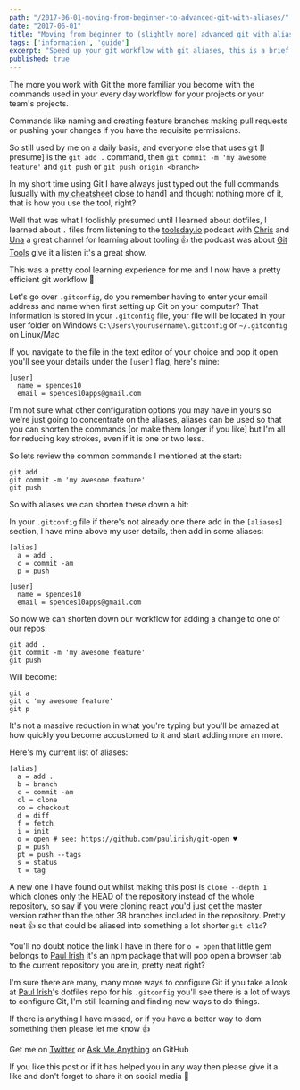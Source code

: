 ```yaml
---
path: "/2017-06-01-moving-from-beginner-to-advanced-git-with-aliases/"
date: "2017-06-01"
title: "Moving from beginner to (slightly more) advanced git with aliases."
tags: ['information', 'guide']
excerpt: "Speed up your git workflow with git aliases, this is a brief introduction on using aliases 👌🚀👍"
published: true
---
```


The more you work with Git the more familiar you become with the commands used
in your every day workflow for your projects or your team's projects.

Commands like naming and creating feature branches making pull requests or
pushing your changes if you have the requisite permissions.

So still used by me on a daily basis, and everyone else that uses git [I
presume] is the `git add .` command, then `git commit -m 'my awesome feature'`
and `git push` or `git push origin <branch>`

In my short time using Git I have always just typed out the full commands
[usually with [my cheatsheet][git-cheatsheet] close to hand] and thought nothing
more of it, that is how you use the tool, right?

Well that was what I foolishly presumed until I learned about dotfiles, I
learned about `.` files from listening to the [toolsday.io][toolsday] podcast
with [Chris][chris] and [Una][una] a great channel for learning about tooling 👍
the podcast was about [Git Tools][git-tools] give it a listen it's a great show.

This was a pretty cool learning experience for me and I now have a pretty
efficient git workflow 🚀

Let's go over `.gitconfig`, do you remember having to enter your email address
and name when first setting up Git on your computer? That information is stored
in your `.gitconfig` file, your file will be located in your user folder on
Windows `C:\Users\yourusername\.gitconfig` or `~/.gitconfig` on Linux/Mac

If you navigate to the file in the text editor of your choice and pop it open
you'll see your details under the `[user]` flag, here's mine:

```shell
[user]
  name = spences10
  email = spences10apps@gmail.com
```

I'm not sure what other configuration options you may have in yours so we're
just going to concentrate on the aliases, aliases can be used so that you can
shorten the commands [or make them longer if you like] but I'm all for reducing
key strokes, even if it is one or two less.

So lets review the common commands I mentioned at the start:

```shell
git add .
git commit -m 'my awesome feature'
git push
```

So with aliases we can shorten these down a bit:

In your `.gitconfig` file if there's not already one there add in the
`[aliases]` section, I have mine above my user details, then add in some
aliases:

```shell
[alias]
  a = add .
  c = commit -am
  p = push

[user]
  name = spences10
  email = spences10apps@gmail.com
```

So now we can shorten down our workflow for adding a change to one of our repos:

```shell
git add .
git commit -m 'my awesome feature'
git push
```

Will become:

```shell
git a
git c 'my awesome feature'
git p
```

It's not a massive reduction in what you're typing but you'll be amazed at how
quickly you become accustomed to it and start adding more an more.

Here's my current list of aliases:

```shell
[alias]
  a = add .
  b = branch
  c = commit -am
  cl = clone
  co = checkout
  d = diff
  f = fetch
  i = init
  o = open # see: https://github.com/paulirish/git-open ♥
  p = push
  pt = push --tags
  s = status
  t = tag
```

A new one I have found out whilst making this post is `clone --depth 1` which
clones only the HEAD of the repository instead of the whole repository, so say
if you were cloning react you'd just get the master version rather than the
other 38 branches included in the repository. Pretty neat 👍 so that could be
aliased into something a lot shorter `git cl1d`?

You'll no doubt notice the link I have in there for `o = open` that little gem
belongs to [Paul Irish][pi] it's an npm package that will pop open a browser tab
to the current repository you are in, pretty neat right?

I'm sure there are many, many more ways to configure Git if you take a look at
[Paul Irish][pidf]'s dotfiles repo for his `.gitconfig` you'll see there is a
lot of ways to configure Git, I'm still learning and finding new ways to do
things.

If there is anything I have missed, or if you have a better way to dom something
then please let me know 👍

Get me on [Twitter][sdt] or [Ask Me Anything][ama] on GitHub

If you like this post or if it has helped you in any way then please give it a
like and don't forget to share it on social media 🙌

<!--Links-->

[git-cheatsheet]: https://github.com/spences10/cheat-sheets/blob/master/git.md
[toolsday]: http://www.toolsday.io/
[chris]: http://twitter.com/chrisdhanaraj
[una]: http://twitter.com/una
[git-tools]: http://www.toolsday.io/episodes/git.html
[pi]: https://github.com/paulirish
[pidf]: https://github.com/paulirish/dotfiles/blob/master/.gitconfig
[sdt]: https://twitter.com/ScottDevTweets
[ama]: https://github.com/spences10/ama
